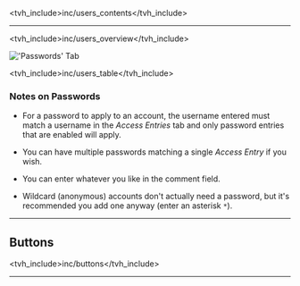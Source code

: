 <tvh_include>inc/users_contents</tvh_include>

---

<tvh_include>inc/users_overview</tvh_include>

!['Passwords' Tab](static/img/doc/users/passwords_tab.png)

<tvh_include>inc/users_table</tvh_include>

### Notes on Passwords

* For a password to apply to an account, the username entered must match 
a username in the *Access Entries* tab and only password entries that are 
enabled will apply.

* You can have multiple passwords matching a single *Access Entry* if you 
wish.

* You can enter whatever you like in the comment field.

* Wildcard (anonymous) accounts don't actually need a password, but it's 
recommended you add one anyway (enter an asterisk `*`).

---

## Buttons

<tvh_include>inc/buttons</tvh_include>


---

